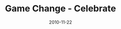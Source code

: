 ---
layout: media
category: media
series: "Game Change"
title: "Game Change - Celebrate"
date: 2010-11-22
description: "Today we celebrate. And we thank God for the great things he
will do in our city and throughout the world, and for allowing us to be a part of furthering his Kingdom."
video: "https://s3.amazonaws.com/crossroadsvideomessages/gamechange07.mp4"
video-poster: "https://www.crossroads.net/uploadedfiles/gamechange07_still.jpg"
---